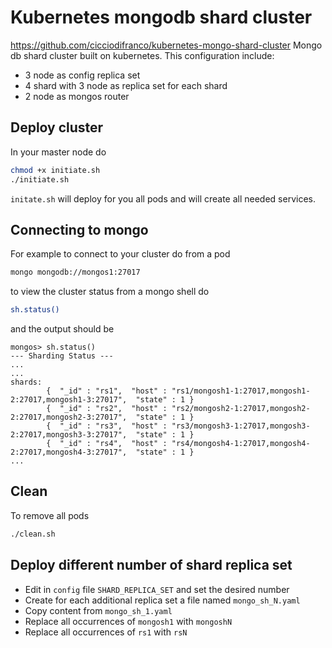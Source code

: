 # Kubernetes mongodb shard cluster
https://github.com/cicciodifranco/kubernetes-mongo-shard-cluster
Mongo db  shard cluster built on kubernetes. This configuration include:
 - 3 node as config replica set
 - 4 shard  with 3 node as replica set for each shard
 - 2 node as mongos router

## Deploy cluster
In your master node do

```sh
chmod +x initiate.sh
./initiate.sh
```
`initate.sh` will deploy for you all pods and will create all needed services.
## Connecting to mongo
For example to connect to your cluster do from a pod
```sh
mongo mongodb://mongos1:27017
```
to view the cluster status from a mongo shell do

```sh
sh.status()
```
and the output should be

```
mongos> sh.status()
--- Sharding Status ---   
...
...
shards:
        {  "_id" : "rs1",  "host" : "rs1/mongosh1-1:27017,mongosh1-2:27017,mongosh1-3:27017",  "state" : 1 }
        {  "_id" : "rs2",  "host" : "rs2/mongosh2-1:27017,mongosh2-2:27017,mongosh2-3:27017",  "state" : 1 }
        {  "_id" : "rs3",  "host" : "rs3/mongosh3-1:27017,mongosh3-2:27017,mongosh3-3:27017",  "state" : 1 }
        {  "_id" : "rs4",  "host" : "rs4/mongosh4-1:27017,mongosh4-2:27017,mongosh4-3:27017",  "state" : 1 }
...

```
## Clean

To remove all pods
```sh
./clean.sh
```

## Deploy different number of shard replica set

- Edit in `config` file `SHARD_REPLICA_SET` and set the desired number
- Create for each additional replica set a file named `mongo_sh_N.yaml`
- Copy content from `mongo_sh_1.yaml`
- Replace all occurrences of `mongosh1` with `mongoshN`  
- Replace all occurrences of `rs1` with `rsN`
